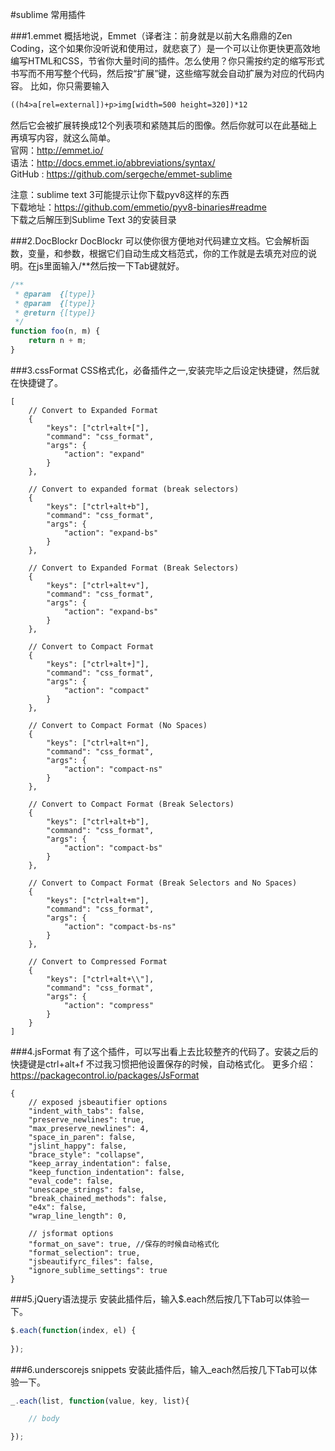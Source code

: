 #sublime 常用插件

###1.emmet
概括地说，Emmet（译者注：前身就是以前大名鼎鼎的Zen Coding，这个如果你没听说和使用过，就悲哀了）是一个可以让你更快更高效地编写HTML和CSS，节省你大量时间的插件。怎么使用？你只需按约定的缩写形式书写而不用写整个代码，然后按“扩展”键，这些缩写就会自动扩展为对应的代码内容。 比如，你只需要输入
```html
((h4>a[rel=external])+p>img[width=500 height=320])*12
```
然后它会被扩展转换成12个列表项和紧随其后的图像。然后你就可以在此基础上再填写内容，就这么简单。   
官网：http://emmet.io/   
语法：http://docs.emmet.io/abbreviations/syntax/  
GitHub : https://github.com/sergeche/emmet-sublime  

注意：sublime text 3可能提示让你下载pyv8这样的东西   
下载地址：https://github.com/emmetio/pyv8-binaries#readme   
下载之后解压到Sublime Text 3的安装目录

###2.DocBlockr
DocBlockr 可以使你很方便地对代码建立文档。它会解析函数，变量，和参数，根据它们自动生成文档范式，你的工作就是去填充对应的说明。在js里面输入/**然后按一下Tab键就好。
```js
/**
 * @param  {[type]}
 * @param  {[type]}
 * @return {[type]}
 */
function foo(n, m) {
    return n + m;
}
```


###3.cssFormat
CSS格式化，必备插件之一,安装完毕之后设定快捷键，然后就在快捷键了。
```
[
	// Convert to Expanded Format
	{
		"keys": ["ctrl+alt+["],
		"command": "css_format",
		"args": {
			"action": "expand"
		}
	},

	// Convert to expanded format (break selectors)
	{
		"keys": ["ctrl+alt+b"],
		"command": "css_format",
		"args": {
			"action": "expand-bs"
		}
	},

	// Convert to Expanded Format (Break Selectors)
	{
		"keys": ["ctrl+alt+v"],
		"command": "css_format",
		"args": {
			"action": "expand-bs"
		}
	},

	// Convert to Compact Format
	{
		"keys": ["ctrl+alt+]"],
		"command": "css_format",
		"args": {
			"action": "compact"
		}
	},

	// Convert to Compact Format (No Spaces)
	{
		"keys": ["ctrl+alt+n"],
		"command": "css_format",
		"args": {
			"action": "compact-ns"
		}
	},

	// Convert to Compact Format (Break Selectors)
	{
		"keys": ["ctrl+alt+b"],
		"command": "css_format",
		"args": {
			"action": "compact-bs"
		}
	},

	// Convert to Compact Format (Break Selectors and No Spaces)
	{
		"keys": ["ctrl+alt+m"],
		"command": "css_format",
		"args": {
			"action": "compact-bs-ns"
		}
	},

	// Convert to Compressed Format
	{
		"keys": ["ctrl+alt+\\"],
		"command": "css_format",
		"args": {
			"action": "compress"
		}
	}
]
```

###4.jsFormat
有了这个插件，可以写出看上去比较整齐的代码了。安装之后的快捷键是ctrl+alt+f
不过我习惯把他设置保存的时候，自动格式化。
更多介绍：https://packagecontrol.io/packages/JsFormat
```
{
    // exposed jsbeautifier options
    "indent_with_tabs": false,
    "preserve_newlines": true,
    "max_preserve_newlines": 4,
    "space_in_paren": false,
    "jslint_happy": false,
    "brace_style": "collapse",
    "keep_array_indentation": false,
    "keep_function_indentation": false,
    "eval_code": false,
    "unescape_strings": false,
    "break_chained_methods": false,
    "e4x": false,
    "wrap_line_length": 0,

    // jsformat options
    "format_on_save": true, //保存的时候自动格式化
    "format_selection": true,
    "jsbeautifyrc_files": false,
    "ignore_sublime_settings": true
}

```


###5.jQuery语法提示
安装此插件后，输入$.each然后按几下Tab可以体验一下。
```js
$.each(function(index, el) {
	
});
```

###6.underscorejs snippets
安装此插件后，输入_each然后按几下Tab可以体验一下。
```js
_.each(list, function(value, key, list){

	// body

});
```
